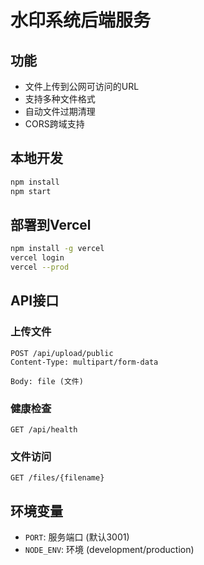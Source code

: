 # 水印系统后端服务

## 功能
- 文件上传到公网可访问的URL
- 支持多种文件格式
- 自动文件过期清理
- CORS跨域支持

## 本地开发
```bash
npm install
npm start
```

## 部署到Vercel
```bash
npm install -g vercel
vercel login
vercel --prod
```

## API接口

### 上传文件
```
POST /api/upload/public
Content-Type: multipart/form-data

Body: file (文件)
```

### 健康检查
```
GET /api/health
```

### 文件访问
```
GET /files/{filename}
```

## 环境变量
- `PORT`: 服务端口 (默认3001)
- `NODE_ENV`: 环境 (development/production)
